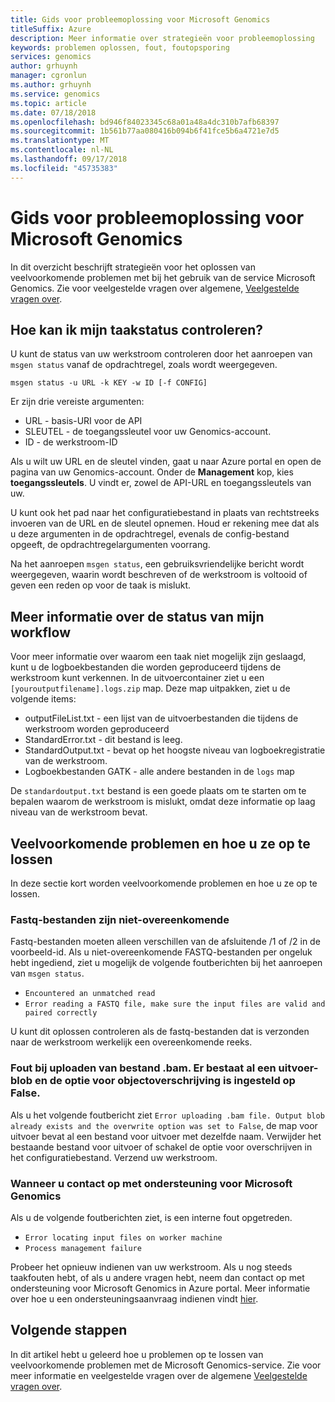 ```yaml
---
title: Gids voor probleemoplossing voor Microsoft Genomics
titleSuffix: Azure
description: Meer informatie over strategieën voor probleemoplossing
keywords: problemen oplossen, fout, foutopsporing
services: genomics
author: grhuynh
manager: cgronlun
ms.author: grhuynh
ms.service: genomics
ms.topic: article
ms.date: 07/18/2018
ms.openlocfilehash: bd946f84023345c68a01a48a4dc310b7afb68397
ms.sourcegitcommit: 1b561b77aa080416b094b6f41fce5b6a4721e7d5
ms.translationtype: MT
ms.contentlocale: nl-NL
ms.lasthandoff: 09/17/2018
ms.locfileid: "45735383"
---
```

# <a name="troubleshooting-guide-for-microsoft-genomics"></a>Gids voor probleemoplossing voor Microsoft Genomics
In dit overzicht beschrijft strategieën voor het oplossen van veelvoorkomende problemen met bij het gebruik van de service Microsoft Genomics. Zie voor veelgestelde vragen over algemene, [Veelgestelde vragen over](frequently-asked-questions-genomics.md). 


## <a name="how-do-i-check-my-job-status"></a>Hoe kan ik mijn taakstatus controleren?
U kunt de status van uw werkstroom controleren door het aanroepen van `msgen status` vanaf de opdrachtregel, zoals wordt weergegeven. 

```
msgen status -u URL -k KEY -w ID [-f CONFIG] 
```

Er zijn drie vereiste argumenten:
* URL - basis-URI voor de API
* SLEUTEL - de toegangssleutel voor uw Genomics-account. 
* ID - de werkstroom-ID

Als u wilt uw URL en de sleutel vinden, gaat u naar Azure portal en open de pagina van uw Genomics-account. Onder de **Management** kop, kies **toegangssleutels**. U vindt er, zowel de API-URL en toegangssleutels van uw.

U kunt ook het pad naar het configuratiebestand in plaats van rechtstreeks invoeren van de URL en de sleutel opnemen. Houd er rekening mee dat als u deze argumenten in de opdrachtregel, evenals de config-bestand opgeeft, de opdrachtregelargumenten voorrang. 

Na het aanroepen `msgen status`, een gebruiksvriendelijke bericht wordt weergegeven, waarin wordt beschreven of de werkstroom is voltooid of geven een reden op voor de taak is mislukt. 


## <a name="get-more-information-about-my-workflow-status"></a>Meer informatie over de status van mijn workflow

Voor meer informatie over waarom een taak niet mogelijk zijn geslaagd, kunt u de logboekbestanden die worden geproduceerd tijdens de werkstroom kunt verkennen. In de uitvoercontainer ziet u een `[youroutputfilename].logs.zip` map.  Deze map uitpakken, ziet u de volgende items:

* outputFileList.txt - een lijst van de uitvoerbestanden die tijdens de werkstroom worden geproduceerd
* StandardError.txt - dit bestand is leeg.
* StandardOutput.txt - bevat op het hoogste niveau van logboekregistratie van de werkstroom. 
* Logboekbestanden GATK - alle andere bestanden in de `logs` map

De `standardoutput.txt` bestand is een goede plaats om te starten om te bepalen waarom de werkstroom is mislukt, omdat deze informatie op laag niveau van de werkstroom bevat. 

## <a name="common-issues-and-how-to-resolve-them"></a>Veelvoorkomende problemen en hoe u ze op te lossen
In deze sectie kort worden veelvoorkomende problemen en hoe u ze op te lossen.

### <a name="fastq-files-are-unmatched"></a>Fastq-bestanden zijn niet-overeenkomende
Fastq-bestanden moeten alleen verschillen van de afsluitende /1 of /2 in de voorbeeld-id. Als u niet-overeenkomende FASTQ-bestanden per ongeluk hebt ingediend, ziet u mogelijk de volgende foutberichten bij het aanroepen van `msgen status`.
* `Encountered an unmatched read`
* `Error reading a FASTQ file, make sure the input files are valid and paired correctly` 

U kunt dit oplossen controleren als de fastq-bestanden dat is verzonden naar de werkstroom werkelijk een overeenkomende reeks. 


### <a name="error-uploading-bam-file-output-blob-already-exists-and-the-overwrite-option-was-set-to-false"></a>Fout bij uploaden van bestand .bam. Er bestaat al een uitvoer-blob en de optie voor objectoverschrijving is ingesteld op False.
Als u het volgende foutbericht ziet `Error uploading .bam file. Output blob already exists and the overwrite option was set to False`, de map voor uitvoer bevat al een bestand voor uitvoer met dezelfde naam.  Verwijder het bestaande bestand voor uitvoer of schakel de optie voor overschrijven in het configuratiebestand. Verzend uw werkstroom.

### <a name="when-to-contact-microsoft-genomics-support"></a>Wanneer u contact op met ondersteuning voor Microsoft Genomics
Als u de volgende foutberichten ziet, is een interne fout opgetreden. 

* `Error locating input files on worker machine`
* `Process management failure`

Probeer het opnieuw indienen van uw werkstroom. Als u nog steeds taakfouten hebt, of als u andere vragen hebt, neem dan contact op met ondersteuning voor Microsoft Genomics in Azure portal. Meer informatie over hoe u een ondersteuningsaanvraag indienen vindt [hier](file-support-ticket-genomics.md).

## <a name="next-steps"></a>Volgende stappen
In dit artikel hebt u geleerd hoe u problemen op te lossen van veelvoorkomende problemen met de Microsoft Genomics-service. Zie voor meer informatie en veelgestelde vragen over de algemene [Veelgestelde vragen over](frequently-asked-questions-genomics.md). 
